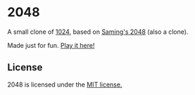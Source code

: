# 2048
A small clone of [1024](https://play.google.com/store/apps/details?id=com.veewo.a1024), based on [Saming's 2048](http://saming.fr/p/2048/) (also a clone).

Made just for fun. [Play it here!](http://domischenk.github.io/2048-5x5/)

## License
2048 is licensed under the [MIT license.](https://github.com/gabrielecirulli/2048/blob/master/LICENSE.txt)
